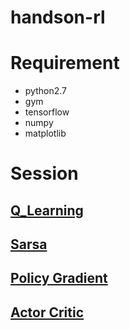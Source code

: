 # handson-rl

# Requirement

- python2.7
- gym
- tensorflow
- numpy
- matplotlib

# Session

## [Q_Learning](https://github.com/Sadaku1993/handson-rl/tree/master/q_learning)

## [Sarsa](https://github.com/Sadaku1993/handson-rl/tree/master/sarsa)

## [Policy Gradient](https://github.com/Sadaku1993/handson-rl/tree/master/policy_gradient)

## [Actor Critic](https://github.com/Sadaku1993/handson-rl/tree/master/actor_critic)
